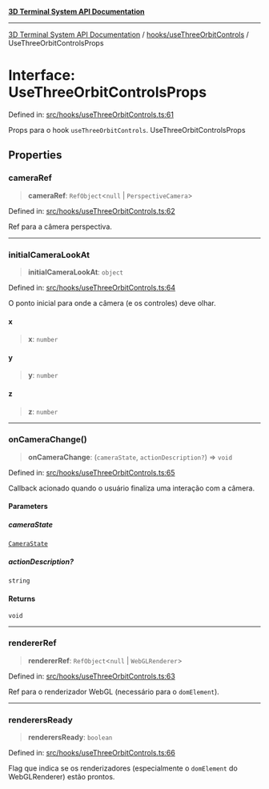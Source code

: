 [**3D Terminal System API Documentation**](../../../README.md)

***

[3D Terminal System API Documentation](../../../README.md) / [hooks/useThreeOrbitControls](../README.md) / UseThreeOrbitControlsProps

# Interface: UseThreeOrbitControlsProps

Defined in: [src/hooks/useThreeOrbitControls.ts:61](https://github.com/Dicommunitas/ThreeJS_Terminal_3D/blob/7f008de5f667c67ad17e0952a263ff2bb1038f7c/src/hooks/useThreeOrbitControls.ts#L61)

Props para o hook `useThreeOrbitControls`.
 UseThreeOrbitControlsProps

## Properties

### cameraRef

> **cameraRef**: `RefObject`\<`null` \| `PerspectiveCamera`\>

Defined in: [src/hooks/useThreeOrbitControls.ts:62](https://github.com/Dicommunitas/ThreeJS_Terminal_3D/blob/7f008de5f667c67ad17e0952a263ff2bb1038f7c/src/hooks/useThreeOrbitControls.ts#L62)

Ref para a câmera perspectiva.

***

### initialCameraLookAt

> **initialCameraLookAt**: `object`

Defined in: [src/hooks/useThreeOrbitControls.ts:64](https://github.com/Dicommunitas/ThreeJS_Terminal_3D/blob/7f008de5f667c67ad17e0952a263ff2bb1038f7c/src/hooks/useThreeOrbitControls.ts#L64)

O ponto inicial para onde a câmera (e os controles) deve olhar.

#### x

> **x**: `number`

#### y

> **y**: `number`

#### z

> **z**: `number`

***

### onCameraChange()

> **onCameraChange**: (`cameraState`, `actionDescription?`) => `void`

Defined in: [src/hooks/useThreeOrbitControls.ts:65](https://github.com/Dicommunitas/ThreeJS_Terminal_3D/blob/7f008de5f667c67ad17e0952a263ff2bb1038f7c/src/hooks/useThreeOrbitControls.ts#L65)

Callback acionado quando o usuário finaliza uma interação com a câmera.

#### Parameters

##### cameraState

[`CameraState`](../../../lib/types/interfaces/CameraState.md)

##### actionDescription?

`string`

#### Returns

`void`

***

### rendererRef

> **rendererRef**: `RefObject`\<`null` \| `WebGLRenderer`\>

Defined in: [src/hooks/useThreeOrbitControls.ts:63](https://github.com/Dicommunitas/ThreeJS_Terminal_3D/blob/7f008de5f667c67ad17e0952a263ff2bb1038f7c/src/hooks/useThreeOrbitControls.ts#L63)

Ref para o renderizador WebGL (necessário para o `domElement`).

***

### renderersReady

> **renderersReady**: `boolean`

Defined in: [src/hooks/useThreeOrbitControls.ts:66](https://github.com/Dicommunitas/ThreeJS_Terminal_3D/blob/7f008de5f667c67ad17e0952a263ff2bb1038f7c/src/hooks/useThreeOrbitControls.ts#L66)

Flag que indica se os renderizadores (especialmente o `domElement` do WebGLRenderer) estão prontos.
